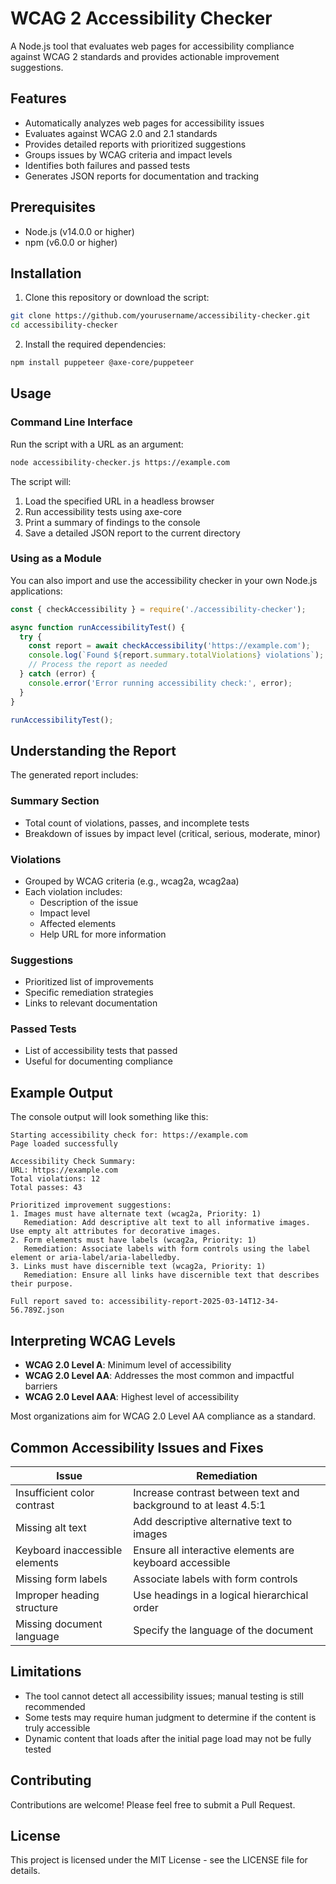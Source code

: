 # WCAG 2 Accessibility Checker

A Node.js tool that evaluates web pages for accessibility compliance against WCAG 2 standards and provides actionable improvement suggestions.

## Features

- Automatically analyzes web pages for accessibility issues
- Evaluates against WCAG 2.0 and 2.1 standards
- Provides detailed reports with prioritized suggestions
- Groups issues by WCAG criteria and impact levels
- Identifies both failures and passed tests
- Generates JSON reports for documentation and tracking

## Prerequisites

- Node.js (v14.0.0 or higher)
- npm (v6.0.0 or higher)

## Installation

1. Clone this repository or download the script:

```bash
git clone https://github.com/yourusername/accessibility-checker.git
cd accessibility-checker
```

2. Install the required dependencies:

```bash
npm install puppeteer @axe-core/puppeteer
```

## Usage

### Command Line Interface

Run the script with a URL as an argument:

```bash
node accessibility-checker.js https://example.com
```

The script will:
1. Load the specified URL in a headless browser
2. Run accessibility tests using axe-core
3. Print a summary of findings to the console
4. Save a detailed JSON report to the current directory

### Using as a Module

You can also import and use the accessibility checker in your own Node.js applications:

```javascript
const { checkAccessibility } = require('./accessibility-checker');

async function runAccessibilityTest() {
  try {
    const report = await checkAccessibility('https://example.com');
    console.log(`Found ${report.summary.totalViolations} violations`);
    // Process the report as needed
  } catch (error) {
    console.error('Error running accessibility check:', error);
  }
}

runAccessibilityTest();
```

## Understanding the Report

The generated report includes:

### Summary Section
- Total count of violations, passes, and incomplete tests
- Breakdown of issues by impact level (critical, serious, moderate, minor)

### Violations
- Grouped by WCAG criteria (e.g., wcag2a, wcag2aa)
- Each violation includes:
  - Description of the issue
  - Impact level
  - Affected elements
  - Help URL for more information

### Suggestions
- Prioritized list of improvements
- Specific remediation strategies
- Links to relevant documentation

### Passed Tests
- List of accessibility tests that passed
- Useful for documenting compliance

## Example Output

The console output will look something like this:

```
Starting accessibility check for: https://example.com
Page loaded successfully

Accessibility Check Summary:
URL: https://example.com
Total violations: 12
Total passes: 43

Prioritized improvement suggestions:
1. Images must have alternate text (wcag2a, Priority: 1)
   Remediation: Add descriptive alt text to all informative images. Use empty alt attributes for decorative images.
2. Form elements must have labels (wcag2a, Priority: 1)
   Remediation: Associate labels with form controls using the label element or aria-label/aria-labelledby.
3. Links must have discernible text (wcag2a, Priority: 1)
   Remediation: Ensure all links have discernible text that describes their purpose.

Full report saved to: accessibility-report-2025-03-14T12-34-56.789Z.json
```

## Interpreting WCAG Levels

- **WCAG 2.0 Level A**: Minimum level of accessibility
- **WCAG 2.0 Level AA**: Addresses the most common and impactful barriers
- **WCAG 2.0 Level AAA**: Highest level of accessibility

Most organizations aim for WCAG 2.0 Level AA compliance as a standard.

## Common Accessibility Issues and Fixes

| Issue | Remediation |
|-------|-------------|
| Insufficient color contrast | Increase contrast between text and background to at least 4.5:1 |
| Missing alt text | Add descriptive alternative text to images |
| Keyboard inaccessible elements | Ensure all interactive elements are keyboard accessible |
| Missing form labels | Associate labels with form controls |
| Improper heading structure | Use headings in a logical hierarchical order |
| Missing document language | Specify the language of the document |

## Limitations

- The tool cannot detect all accessibility issues; manual testing is still recommended
- Some tests may require human judgment to determine if the content is truly accessible
- Dynamic content that loads after the initial page load may not be fully tested

## Contributing

Contributions are welcome! Please feel free to submit a Pull Request.

## License

This project is licensed under the MIT License - see the LICENSE file for details.